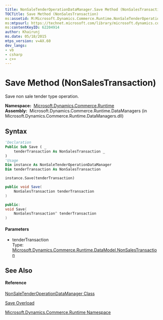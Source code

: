 ```yaml
---
title: NonSaleTenderOperationDataManager.Save Method (NonSalesTransaction) (Microsoft.Dynamics.Commerce.Runtime)
TOCTitle: Save Method (NonSalesTransaction)
ms:assetid: M:Microsoft.Dynamics.Commerce.Runtime.NonSaleTenderOperationDataManager.Save(Microsoft.Dynamics.Commerce.Runtime.DataModel.NonSalesTransaction)
ms:mtpsurl: https://technet.microsoft.com/library/microsoft.dynamics.commerce.runtime.nonsaletenderoperationdatamanager.save(v=AX.60)
ms:contentKeyID: 62204914
author: Khairunj
ms.date: 05/18/2015
mtps_version: v=AX.60
dev_langs:
- vb
- csharp
- c++
---
```


# Save Method (NonSalesTransaction)

Save non sale tender type operation.

**Namespace:**  [Microsoft.Dynamics.Commerce.Runtime](microsoft-dynamics-commerce-runtime-namespace.md)  
**Assembly:**  Microsoft.Dynamics.Commerce.Runtime.DataManagers (in Microsoft.Dynamics.Commerce.Runtime.DataManagers.dll)

## Syntax

``` vb
'Declaration
Public Sub Save ( _
    tenderTransaction As NonSalesTransaction _
)
'Usage
Dim instance As NonSaleTenderOperationDataManager
Dim tenderTransaction As NonSalesTransaction

instance.Save(tenderTransaction)
```

``` csharp
public void Save(
    NonSalesTransaction tenderTransaction
)
```

``` c++
public:
void Save(
    NonSalesTransaction^ tenderTransaction
)
```

#### Parameters

  - tenderTransaction  
    Type: [Microsoft.Dynamics.Commerce.Runtime.DataModel.NonSalesTransaction](nonsalestransaction-class-microsoft-dynamics-commerce-runtime-datamodel.md)  

## See Also

#### Reference

[NonSaleTenderOperationDataManager Class](nonsaletenderoperationdatamanager-class-microsoft-dynamics-commerce-runtime.md)

[Save Overload](nonsaletenderoperationdatamanager-save-method-microsoft-dynamics-commerce-runtime.md)

[Microsoft.Dynamics.Commerce.Runtime Namespace](microsoft-dynamics-commerce-runtime-namespace.md)

